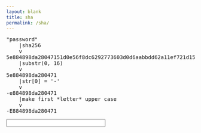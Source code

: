 ```yaml
---
layout: blank
title: sha
permalink: /sha/
---
```

<pre>
"password"
    |sha256
    v
5e884898da28047151d0e56f8dc6292773603d0d6aabbdd62a11ef721d1542d8
    |substr(0, 16)
    v
5e884898da280471
    |str[0] = '-'
    v
-e884898da280471
    |make first *letter* upper case
    v
-E884898da280471
</pre>

<input id="inputstring" size="30" type="password" onkeyup="update()">
<p id="hash"></p>

<script type="text/javascript">

	function update() {
		document.getElementById("hash").innerHTML = hash(SHA256(document.getElementById("inputstring").value));
	}

    var hash = function (string) {
        return makeFirstLetterUpperCase(replaceFirstCharWith(truncateString(string, 16), "-"));
    }

    var truncateString = function (string, newLen) {
        return string.substr(0, newLen);
    }

    var replaceFirstCharWith = function (string, replacement) {
        return replacement + string.substr(1, string.length);
    }

    var makeFirstLetterUpperCase = function (string) {
        for (var i = 0; i < string.length; i++) {
            var ascii = string.charCodeAt(i);

            if (ascii >= "a".charCodeAt(0) && ascii <= "f".charCodeAt(0)) {
                var char = string.charAt(i);
                return string.substr(0, i) + char.toUpperCase() + string.substr(i + char.length);
            }
        }
        return string;
    }

    function SHA256(s) {

        var chrsz = 8;
        var hexcase = 0;

        function safe_add(x, y) {
            var lsw = (x & 0xFFFF) + (y & 0xFFFF);
            var msw = (x >> 16) + (y >> 16) + (lsw >> 16);
            return (msw << 16) | (lsw & 0xFFFF);
        }

        function S(X, n) { return (X >>> n) | (X << (32 - n)); }
        function R(X, n) { return (X >>> n); }
        function Ch(x, y, z) { return ((x & y) ^ ((~x) & z)); }
        function Maj(x, y, z) { return ((x & y) ^ (x & z) ^ (y & z)); }
        function Sigma0256(x) { return (S(x, 2) ^ S(x, 13) ^ S(x, 22)); }
        function Sigma1256(x) { return (S(x, 6) ^ S(x, 11) ^ S(x, 25)); }
        function Gamma0256(x) { return (S(x, 7) ^ S(x, 18) ^ R(x, 3)); }
        function Gamma1256(x) { return (S(x, 17) ^ S(x, 19) ^ R(x, 10)); }

        function core_sha256(m, l) {
            var K = new Array(0x428A2F98, 0x71374491, 0xB5C0FBCF, 0xE9B5DBA5, 0x3956C25B, 0x59F111F1, 0x923F82A4, 0xAB1C5ED5, 0xD807AA98, 0x12835B01, 0x243185BE, 0x550C7DC3, 0x72BE5D74, 0x80DEB1FE, 0x9BDC06A7, 0xC19BF174, 0xE49B69C1, 0xEFBE4786, 0xFC19DC6, 0x240CA1CC, 0x2DE92C6F, 0x4A7484AA, 0x5CB0A9DC, 0x76F988DA, 0x983E5152, 0xA831C66D, 0xB00327C8, 0xBF597FC7, 0xC6E00BF3, 0xD5A79147, 0x6CA6351, 0x14292967, 0x27B70A85, 0x2E1B2138, 0x4D2C6DFC, 0x53380D13, 0x650A7354, 0x766A0ABB, 0x81C2C92E, 0x92722C85, 0xA2BFE8A1, 0xA81A664B, 0xC24B8B70, 0xC76C51A3, 0xD192E819, 0xD6990624, 0xF40E3585, 0x106AA070, 0x19A4C116, 0x1E376C08, 0x2748774C, 0x34B0BCB5, 0x391C0CB3, 0x4ED8AA4A, 0x5B9CCA4F, 0x682E6FF3, 0x748F82EE, 0x78A5636F, 0x84C87814, 0x8CC70208, 0x90BEFFFA, 0xA4506CEB, 0xBEF9A3F7, 0xC67178F2);
            var HASH = new Array(0x6A09E667, 0xBB67AE85, 0x3C6EF372, 0xA54FF53A, 0x510E527F, 0x9B05688C, 0x1F83D9AB, 0x5BE0CD19);
            var W = new Array(64);
            var a, b, c, d, e, f, g, h, i, j;
            var T1, T2;

            m[l >> 5] |= 0x80 << (24 - l % 32);
            m[((l + 64 >> 9) << 4) + 15] = l;

            for (var i = 0; i < m.length; i += 16) {
                a = HASH[0];
                b = HASH[1];
                c = HASH[2];
                d = HASH[3];
                e = HASH[4];
                f = HASH[5];
                g = HASH[6];
                h = HASH[7];

                for (var j = 0; j < 64; j++) {
                    if (j < 16) W[j] = m[j + i];
                    else W[j] = safe_add(safe_add(safe_add(Gamma1256(W[j - 2]), W[j - 7]), Gamma0256(W[j - 15])), W[j - 16]);

                    T1 = safe_add(safe_add(safe_add(safe_add(h, Sigma1256(e)), Ch(e, f, g)), K[j]), W[j]);
                    T2 = safe_add(Sigma0256(a), Maj(a, b, c));

                    h = g;
                    g = f;
                    f = e;
                    e = safe_add(d, T1);
                    d = c;
                    c = b;
                    b = a;
                    a = safe_add(T1, T2);
                }

                HASH[0] = safe_add(a, HASH[0]);
                HASH[1] = safe_add(b, HASH[1]);
                HASH[2] = safe_add(c, HASH[2]);
                HASH[3] = safe_add(d, HASH[3]);
                HASH[4] = safe_add(e, HASH[4]);
                HASH[5] = safe_add(f, HASH[5]);
                HASH[6] = safe_add(g, HASH[6]);
                HASH[7] = safe_add(h, HASH[7]);
            }
            return HASH;
        }

        function str2binb(str) {
            var bin = Array();
            var mask = (1 << chrsz) - 1;
            for (var i = 0; i < str.length * chrsz; i += chrsz) {
                bin[i >> 5] |= (str.charCodeAt(i / chrsz) & mask) << (24 - i % 32);
            }
            return bin;
        }

        function Utf8Encode(string) {
            string = string.replace(/\r\n/g, "\n");
            var utftext = "";

            for (var n = 0; n < string.length; n++) {

                var c = string.charCodeAt(n);

                if (c < 128) {
                    utftext += String.fromCharCode(c);
                }
                else if ((c > 127) && (c < 2048)) {
                    utftext += String.fromCharCode((c >> 6) | 192);
                    utftext += String.fromCharCode((c & 63) | 128);
                }
                else {
                    utftext += String.fromCharCode((c >> 12) | 224);
                    utftext += String.fromCharCode(((c >> 6) & 63) | 128);
                    utftext += String.fromCharCode((c & 63) | 128);
                }

            }

            return utftext;
        }

        function binb2hex(binarray) {
            var hex_tab = hexcase ? "0123456789ABCDEF" : "0123456789abcdef";
            var str = "";
            for (var i = 0; i < binarray.length * 4; i++) {
                str += hex_tab.charAt((binarray[i >> 2] >> ((3 - i % 4) * 8 + 4)) & 0xF) +
                hex_tab.charAt((binarray[i >> 2] >> ((3 - i % 4) * 8)) & 0xF);
            }
            return str;
        }

        s = Utf8Encode(s);
        return binb2hex(core_sha256(str2binb(s), s.length * chrsz));

    }

</script>
